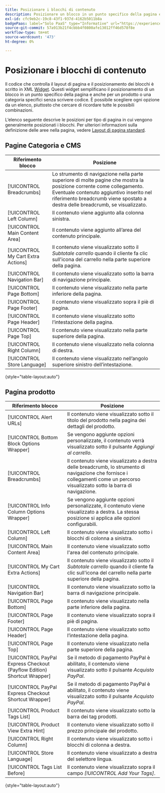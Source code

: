 ```yaml
---
title: Posizionare i blocchi di contenuto
description: Posizionare un blocco in un punto specifico della pagina e anche per un prodotto o una categoria specifici, senza scrivere codice
exl-id: cfc9eb2c-19c8-43f1-937d-4162b5011b8a
badgePaas: label="Solo PaaS" type="Informative" url="https://experienceleague.adobe.com/it/docs/commerce/user-guides/product-solutions" tooltip="Applicabile solo ai progetti Adobe Commerce on Cloud (infrastruttura PaaS gestita da Adobe) e ai progetti on-premise."
source-git-commit: 57a913b21f4cbbb4f0800afe13012ff46d578f8e
workflow-type: tm+mt
source-wordcount: '473'
ht-degree: 0%

---
```


# Posizionare i blocchi di contenuto

Il codice che controlla il layout di pagina e il posizionamento dei blocchi è scritto in XML [Widget](widgets.md). Questi widget semplificano il posizionamento di un blocco in un punto specifico della pagina e anche per un prodotto o una categoria specifici senza scrivere codice. È possibile scegliere ogni opzione da un elenco, piuttosto che cercare di ricordare tutte le possibili combinazioni.

L’elenco seguente descrive le posizioni per tipo di pagina in cui vengono generalmente posizionati i blocchi. Per ulteriori informazioni sulla definizione delle aree nella pagina, vedere [Layout di pagina standard](page-layout.md#standard-page-layouts).

## Pagine Categoria e CMS

| Riferimento blocco | Posizione |
|----------|-------- |
| [!UICONTROL Breadcrumbs] | Lo strumento di navigazione nella parte superiore di molte pagine che mostra la posizione corrente come collegamento. Eventuale contenuto aggiuntivo inserito nel riferimento breadcrumb viene spostato a destra delle breadcrumb, se visualizzato. |
| [!UICONTROL Left Column] | Il contenuto viene aggiunto alla colonna sinistra. |
| [!UICONTROL Main Content Area] | Il contenuto viene aggiunto all’area del contenuto principale. |
| [!UICONTROL My Cart Extra Actions] | Il contenuto viene visualizzato sotto il _Subtotale carrello_ quando il cliente fa clic sull&#39;icona del carrello nella parte superiore della pagina. |
| [!UICONTROL Navigation Bar] | Il contenuto viene visualizzato sotto la barra di navigazione principale. |
| [!UICONTROL Page Bottom] | Il contenuto viene visualizzato nella parte inferiore della pagina. |
| [!UICONTROL Page Footer] | Il contenuto viene visualizzato sopra il piè di pagina. |
| [!UICONTROL Page Header] | Il contenuto viene visualizzato sotto l’intestazione della pagina. |
| [!UICONTROL Page Top] | Il contenuto viene visualizzato nella parte superiore della pagina. |
| [!UICONTROL Right Column] | Il contenuto viene visualizzato nella colonna di destra. |
| [!UICONTROL Store Language] | Il contenuto viene visualizzato nell’angolo superiore sinistro dell’intestazione. |

{style="table-layout:auto"}

## Pagina prodotto

| Riferimento blocco | Posizione |
|----------|-------- |
| [!UICONTROL Alert URLs] | Il contenuto viene visualizzato sotto il titolo del prodotto nella pagina dei dettagli del prodotto. |
| [!UICONTROL Bottom Block Options Wrapper] | Se vengono aggiunte opzioni personalizzate, il contenuto verrà visualizzato sotto il pulsante _Aggiungi al carrello_. |
| [!UICONTROL Breadcrumbs] | Il contenuto viene visualizzato a destra delle breadcrumb, lo strumento di navigazione che fornisce i collegamenti come un percorso visualizzato sotto la barra di navigazione. |
| [!UICONTROL Info Column Options Wrapper] | Se vengono aggiunte opzioni personalizzate, il contenuto viene visualizzato a destra. La stessa posizione si applica alle opzioni configurabili. |
| [!UICONTROL Left Column] | Il contenuto viene visualizzato sotto i blocchi di colonna a sinistra. |
| [!UICONTROL Main Content Area] | Il contenuto viene visualizzato sotto l&#39;area del contenuto principale. |
| [!UICONTROL My Cart Extra Actions] | Il contenuto viene visualizzato sotto il _Subtotale carrello_ quando il cliente fa clic sull&#39;icona del carrello nella parte superiore della pagina. |
| [!UICONTROL Navigation Bar] | Il contenuto viene visualizzato sotto la barra di navigazione principale. |
| [!UICONTROL Page Bottom] | Il contenuto viene visualizzato nella parte inferiore della pagina. |
| [!UICONTROL Page Footer] | Il contenuto viene visualizzato sopra il piè di pagina. |
| [!UICONTROL Page Header] | Il contenuto viene visualizzato sotto l’intestazione della pagina. |
| [!UICONTROL Page Top] | Il contenuto viene visualizzato nella parte superiore della pagina. |
| [!UICONTROL PayPal Express Checkout (Payflow Edition) Shortcut Wrapper] | Se il metodo di pagamento PayPal è abilitato, il contenuto viene visualizzato sotto il pulsante _Acquisto PayPal_. |
| [!UICONTROL PayPal Express Checkout Shortcut Wrapper] | Se il metodo di pagamento PayPal è abilitato, il contenuto viene visualizzato sotto il pulsante _Acquisto PayPal_. |
| [!UICONTROL Product Tags List] | Il contenuto viene visualizzato sotto la barra dei tag prodotti. |
| [!UICONTROL Product View Extra Hint] | Il contenuto viene visualizzato sotto il prezzo principale del prodotto. |
| [!UICONTROL Right Column] | Il contenuto viene visualizzato sotto i blocchi di colonna a destra. |
| [!UICONTROL Store Language] | Il contenuto viene visualizzato a destra del selettore lingua. |
| [!UICONTROL Tags List Before] | Il contenuto viene visualizzato sopra il campo _[!UICONTROL Add Your Tags]_. |

{style="table-layout:auto"}
